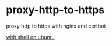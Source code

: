 # proxy-http-to-https

proxy http to https with nginx and certbot

[with shell on ubuntu](./ubuntu/README.md)